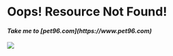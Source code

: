 # Oops! Resource Not Found!

<h4><i><b>Take me to [pet96.com](https://www.pet96.com)</b></i></h4>

[<img src="https://www.pet96.com/wp-content/uploads/2018/02/pet96-main-logo.png"/>](https://www.pet96.com)
